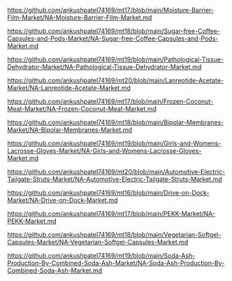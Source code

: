 <p><a href="https://github.com/ankushpatel74169/mt17/blob/main/Moisture-Barrier-Film-Market/NA-Moisture-Barrier-Film-Market.md">https://github.com/ankushpatel74169/mt17/blob/main/Moisture-Barrier-Film-Market/NA-Moisture-Barrier-Film-Market.md</a></p><p><a href="https://github.com/ankushpatel74169/mt18/blob/main/Sugar-free-Coffee-Capsules-and-Pods-Market/NA-Sugar-free-Coffee-Capsules-and-Pods-Market.md">https://github.com/ankushpatel74169/mt18/blob/main/Sugar-free-Coffee-Capsules-and-Pods-Market/NA-Sugar-free-Coffee-Capsules-and-Pods-Market.md</a></p><p><a href="https://github.com/ankushpatel74169/mt19/blob/main/Pathological-Tissue-Dehydrator-Market/NA-Pathological-Tissue-Dehydrator-Market.md">https://github.com/ankushpatel74169/mt19/blob/main/Pathological-Tissue-Dehydrator-Market/NA-Pathological-Tissue-Dehydrator-Market.md</a></p><p><a href="https://github.com/ankushpatel74169/mt20/blob/main/Lanreotide-Acetate-Market/NA-Lanreotide-Acetate-Market.md">https://github.com/ankushpatel74169/mt20/blob/main/Lanreotide-Acetate-Market/NA-Lanreotide-Acetate-Market.md</a></p><p><a href="https://github.com/ankushpatel74169/mt17/blob/main/Frozen-Coconut-Meat-Market/NA-Frozen-Coconut-Meat-Market.md">https://github.com/ankushpatel74169/mt17/blob/main/Frozen-Coconut-Meat-Market/NA-Frozen-Coconut-Meat-Market.md</a></p><p><a href="https://github.com/ankushpatel74169/mt18/blob/main/Bipolar-Membranes-Market/NA-Bipolar-Membranes-Market.md">https://github.com/ankushpatel74169/mt18/blob/main/Bipolar-Membranes-Market/NA-Bipolar-Membranes-Market.md</a></p><p><a href="https://github.com/ankushpatel74169/mt19/blob/main/Girls-and-Womens-Lacrosse-Gloves-Market/NA-Girls-and-Womens-Lacrosse-Gloves-Market.md">https://github.com/ankushpatel74169/mt19/blob/main/Girls-and-Womens-Lacrosse-Gloves-Market/NA-Girls-and-Womens-Lacrosse-Gloves-Market.md</a></p><p><a href="https://github.com/ankushpatel74169/mt20/blob/main/Automotive-Electric-Tailgate-Struts-Market/NA-Automotive-Electric-Tailgate-Struts-Market.md">https://github.com/ankushpatel74169/mt20/blob/main/Automotive-Electric-Tailgate-Struts-Market/NA-Automotive-Electric-Tailgate-Struts-Market.md</a></p><p><a href="https://github.com/ankushpatel74169/mt16/blob/main/Drive-on-Dock-Market/NA-Drive-on-Dock-Market.md">https://github.com/ankushpatel74169/mt16/blob/main/Drive-on-Dock-Market/NA-Drive-on-Dock-Market.md</a></p><p><a href="https://github.com/ankushpatel74169/mt17/blob/main/PEKK-Market/NA-PEKK-Market.md">https://github.com/ankushpatel74169/mt17/blob/main/PEKK-Market/NA-PEKK-Market.md</a></p><p><a href="https://github.com/ankushpatel74169/mt18/blob/main/Vegetarian-Softgel-Capsules-Market/NA-Vegetarian-Softgel-Capsules-Market.md">https://github.com/ankushpatel74169/mt18/blob/main/Vegetarian-Softgel-Capsules-Market/NA-Vegetarian-Softgel-Capsules-Market.md</a></p><p><a href="https://github.com/ankushpatel74169/mt19/blob/main/Soda-Ash-Production-By-Combined-Soda-Ash-Market/NA-Soda-Ash-Production-By-Combined-Soda-Ash-Market.md">https://github.com/ankushpatel74169/mt19/blob/main/Soda-Ash-Production-By-Combined-Soda-Ash-Market/NA-Soda-Ash-Production-By-Combined-Soda-Ash-Market.md</a></p>
